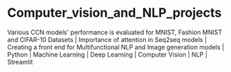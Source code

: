 # Computer_vision_and_NLP_projects
Various CCN models' performance is evaluated for MNIST, Fashion MNIST and CIFAR-10 Datasets | Importance of attention in Seq2seq models | Creating a front end for Multifunctional NLP and Image generation models | Python | Machine Learning | Deep Learning | Computer Vision | NLP | Streamlit
